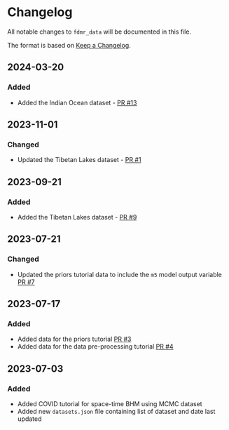 # Changelog

All notable changes to `fdmr_data` will be documented in this file.

The format is based on [Keep a Changelog](https://keepachangelog.com/en/1.0.0/).

## 2024-03-20

### Added

- Added the Indian Ocean dataset - [PR #13](https://github.com/4DModeller/fdmr_data/pull/13)

## 2023-11-01

### Changed

- Updated the Tibetan Lakes dataset - [PR #1](https://github.com/4DModeller/fdmr_data/pull/10)

## 2023-09-21

### Added

- Added the Tibetan Lakes dataset - [PR #9](https://github.com/4DModeller/fdmr_data/pull/9)

## 2023-07-21

### Changed

- Updated the priors tutorial data to include the `m5` model output variable [PR #7](https://github.com/4DModeller/fdmr_data/pull/7)

## 2023-07-17

### Added

- Added data for the priors tutorial [PR #3](https://github.com/4DModeller/fdmr_data/pull/3)
- Added data for the data pre-processing tutorial [PR #4](https://github.com/4DModeller/fdmr_data/pull/4)

## 2023-07-03

### Added

- Added COVID tutorial for space-time BHM using MCMC dataset
- Added new `datasets.json` file containing list of dataset and date last updated
